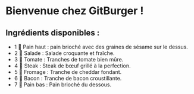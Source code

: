 # **Bienvenue chez GitBurger !**
## **Ingrédients disponibles :**
 - 1 🥯 Pain haut : pain brioché avec des graines de sésame sur le dessus.
 - 2 🥬 Salade : Salade croquante et fraîche.
 - 3 🍅 Tomate : Tranches de tomate bien mûre.
 - 4 🥩 Steak : Steak de bœuf grillé à la perfection.
 - 5 🧀 Fromage : Tranche de cheddar fondant.
 - 6 🥓 Bacon : Tranche de bacon croustillante.
 - 7 🍞 Pain bas : Pain brioché du dessous.
